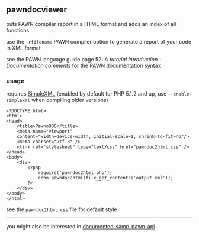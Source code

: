 
## pawndocviewer

puts PAWN compiler report in a HTML format and adds an index of all functions

use the `-rfilename` PAWN compiler option to generate a report of your code in XML format

see the PAWN language guide page 52: _A tutorial introduction - Documentation comments_ for the PAWN documentation syntax

### usage

requires [SimpleXML](https://secure.php.net/manual/en/book.simplexml.php) (enabled by default for PHP 5.1.2 and up, use `--enable-simplexml` when compiling older versions)

```
<!DOCTYPE html>
<html>
<head>
	<title>PawnoDOC</title>
	<meta name="viewport"
	content="width=device-width, initial-scale=1, shrink-to-fit=no"/>
	<meta charset="utf-8" />
	<link rel="stylesheet" type="text/css" href="pawndoc2html.css" />
</head>
<body>
	<div>
		<?php
			require('pawndoc2html.php');
			echo pawndoc2html(file_get_contents('output.xml'));
		?>
	</div>
</body>
</html>
```

see the `pawndoc2html.css` file for default style

---

you might also be interested in [documented-samp-pawn-api](https://github.com/basdon/documented-samp-pawn-api)
